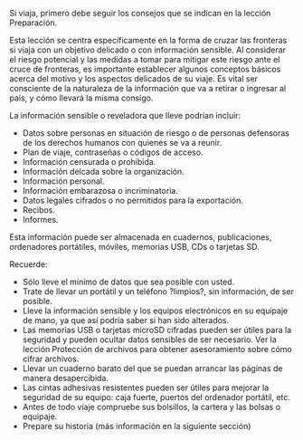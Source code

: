 [Title]: # (Antes de irse)
[Order]: # (0)

Si viaja, primero debe seguir los consejos que se indican en la lección Preparación.

Esta lección se centra específicamente en la forma de cruzar las fronteras si viaja con un objetivo delicado o con información sensible. Al considerar el riesgo potencial y las medidas a tomar para mitigar este riesgo ante el cruce de fronteras, es importante establecer algunos conceptos básicos acerca del motivo y los aspectos delicados de su viaje. Es vital ser consciente de la naturaleza de la información que va a retirar o ingresar al país, y cómo llevará la misma consigo.

La información sensible o reveladora que lleve podrían incluir:

*   Datos sobre personas en situación de riesgo o de personas defensoras de los derechos humanos con quienes se va a reunir.
*   Plan de viaje, contraseñas o códigos de acceso.
*   Información censurada o prohibida.
*   Información delcada sobre la organización.
*   Información personal.
*   Información embarazosa o incriminatoria.
*   Datos legales cifrados o no permitidos para la exportación.
*   Recibos.
*   Informes.

Esta información puede ser almacenada en cuadernos, publicaciones, ordenadores portátiles, móviles, memorias USB, CDs o tarjetas SD.

Recuerde:

*   Sólo lleve el mínimo de datos que sea posible con usted.
*   Trate de llevar un portátil y un teléfono ?limpios?, sin información, de ser posible.
*   Lleve la información sensible y los equipos electrónicos en su equipaje de mano, ya que así podría saber si han sido alterados.
*   Las memorias USB o tarjetas microSD cifradas pueden ser útiles para la seguridad y pueden ocultar datos sensibles de ser necesario. Ver la lección Protección de archivos para obtener asesoramiento sobre cómo cifrar archivos.
*   Llevar un cuaderno barato del que se puedan arrancar las páginas de manera desapercibida.
*   Las cintas adhesivas resistentes pueden ser útiles para mejorar la seguridad de su equipo: caja fuerte, puertos del ordenador portátil, etc.
*   Antes de todo viaje compruebe sus bolsillos, la cartera y las bolsas o equipaje.
*   Prepare su historia (más información en la siguiente sección)